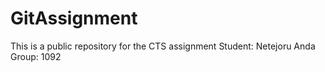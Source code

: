# GitAssignment
This is a public repository for the CTS assignment
Student: Netejoru Anda
Group: 1092
